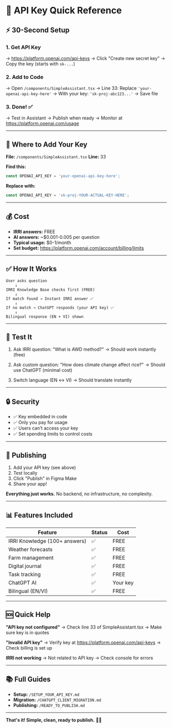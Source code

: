 # 🔑 API Key Quick Reference

## ⚡ 30-Second Setup

### 1. Get API Key
→ https://platform.openai.com/api-keys
→ Click "Create new secret key"
→ Copy the key (starts with `sk-...`)

### 2. Add to Code
→ Open `/components/SimpleAssistant.tsx`
→ Line 33: Replace `'your-openai-api-key-here'`
→ With your key: `'sk-proj-abc123...'`
→ Save file

### 3. Done! ✅
→ Test in Assistant
→ Publish when ready
→ Monitor at https://platform.openai.com/usage

---

## 📍 Where to Add Your Key

**File:** `/components/SimpleAssistant.tsx`
**Line:** 33

**Find this:**
```typescript
const OPENAI_API_KEY = 'your-openai-api-key-here';
```

**Replace with:**
```typescript
const OPENAI_API_KEY = 'sk-proj-YOUR-ACTUAL-KEY-HERE';
```

---

## 💰 Cost

- **IRRI answers:** FREE
- **AI answers:** ~$0.001-0.005 per question
- **Typical usage:** $0-1/month
- **Set budget:** https://platform.openai.com/account/billing/limits

---

## ✅ How It Works

```
User asks question
    ↓
IRRI Knowledge Base checks first (FREE)
    ↓
If match found → Instant IRRI answer ✅
    ↓
If no match → ChatGPT responds (your API key) ✅
    ↓
Bilingual response (EN + VI) shown
```

---

## 🧪 Test It

1. Ask IRRI question: "What is AWD method?"
   → Should work instantly (free)

2. Ask custom question: "How does climate change affect rice?"
   → Should use ChatGPT (minimal cost)

3. Switch language (EN ↔ VI)
   → Should translate instantly

---

## 🔒 Security

- ✅ Key embedded in code
- ✅ Only you pay for usage
- ✅ Users can't access your key
- ✅ Set spending limits to control costs

---

## 🚀 Publishing

1. Add your API key (see above)
2. Test locally
3. Click "Publish" in Figma Make
4. Share your app!

**Everything just works.** No backend, no infrastructure, no complexity.

---

## 📊 Features Included

| Feature | Status | Cost |
|---------|--------|------|
| IRRI Knowledge (100+ answers) | ✅ | FREE |
| Weather forecasts | ✅ | FREE |
| Farm management | ✅ | FREE |
| Digital journal | ✅ | FREE |
| Task tracking | ✅ | FREE |
| ChatGPT AI | ✅ | Your key |
| Bilingual (EN/VI) | ✅ | FREE |

---

## 🆘 Quick Help

**"API key not configured"**
→ Check line 33 of SimpleAssistant.tsx
→ Make sure key is in quotes

**"Invalid API key"**
→ Verify key at https://platform.openai.com/api-keys
→ Check billing is set up

**IRRI not working**
→ Not related to API key
→ Check console for errors

---

## 📚 Full Guides

- **Setup:** `/SETUP_YOUR_API_KEY.md`
- **Migration:** `/CHATGPT_CLIENT_MIGRATION.md`
- **Publishing:** `/READY_TO_PUBLISH.md`

---

**That's it! Simple, clean, ready to publish.** 🌾✨
